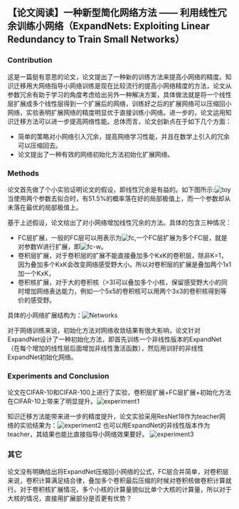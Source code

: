 ## 【论文阅读】一种新型简化网络方法 —— 利用线性冗余训练小网络（ExpandNets: Exploiting Linear Redundancy to Train Small Networks）

### Contribution
这是一篇挺有意思的论文，论文提出了一种新的训练方法来提高小网络的精度。知识迁移用大网络指导小网络训练是现在比较流行的提高小网络精度的方法，论文从参数冗余有助于学习的角度考虑给出另外一种解决方案，具体做法就是将一个线性层扩展成多个线性层得到一个扩展后的网络，训练好之后的扩展网络可以压缩回小网络，实验表明扩展网络的精度明显优于直接训练小网络。进一步的，论文运用知识迁移方法可以进一步提高网络性能。总体而言，论文创新点在于如下几个方面：

- 简单的策略对小网络引入冗余，提高网络学习性能，并且在数学上引入的冗余可以压缩回去。
- 论文提出了一种有效的网络初始化方法初始化扩展网络。

### Methods
论文首先做了个小实验证明论文的假设，即线性冗余是有益的。如下图所示:![toy](E:\github\blog\image\2018-11-28\loss-toy.jpg)
当使用两个参数去拟合时，有51.5%的概率落在好的局部极值上，而一个参数却从未落在最优的局部极值上。

基于上述假设，论文给出了对小网络增加线性冗余的方法。具体的包含三种情况：

- FC层扩展，一般的FC层可以用表示为![fc](E:\github\blog\image\2018-11-28\fc.jpg),一个FC层扩展为多个FC层，就是对参数W进行扩展，即![fc-w](E:\github\blog\image\2018-11-28\fc-w.jpg)。
- 卷积层扩展，对于卷积层的扩展不能直接叠加多个KxK的卷积层，除非K=1，因为叠加多个KxK会改变网络感受野大小。所以对卷积层的扩展是叠加两个1x1加一个KxK，
- 卷积核扩展，对于大的卷积核（>3)可以叠加多个小核，保留感受野大小的同时增加网络表达能力，例如一个5x5的卷积核可以用两个3x3的卷积核得到等价的感受野。

具体的小网络扩展结构为：![Networks](E:\github\blog\image\2018-11-28\network.jpg)

对于网络训练来说，初始化方法对网络收敛结果有很大影响，论文针对ExpandNet设计了一种初始化方法，即首先训练一个非线性版本的ExpandNet（在每个增加的线性层后面增加非线性激活函数），然后用训好的非线性ExpandNet初始化网络。

### Experiments and Conclusion
论文在CIFAR-10和CIFAR-100上进行了实验，卷积层扩展+FC层扩展+初始化方法在CIFAR-10上带来了明显提升。![experiment1](E:\github\blog\image\2018-11-28\experiment1.jpg)

知识迁移方法能带来进一步的精度提升，论文实验采用ResNet18作为teacher网络的实验结果为：![experiment2](E:\github\blog\image\2018-11-28\experiment2.jpg)
也可以用ExpandNet的非线性版本作为teacher，其结果也能比直接指导小网络效果要好。
![experiment3](E:\github\blog\image\2018-11-28\experiment3.jpg)

### 其它
论文没有明确给出将ExpandNet压缩回小网络的公式，FC层合并简单，对卷积层来说，卷积计算满足结合律，叠加多个卷积最后压缩的时候对卷积核做卷积计算就行。对于卷积核扩展情况，多个小核的计算量貌似比单个大核的计算量，所以对于大核的情况，直接用扩展部分是否更有优势？
